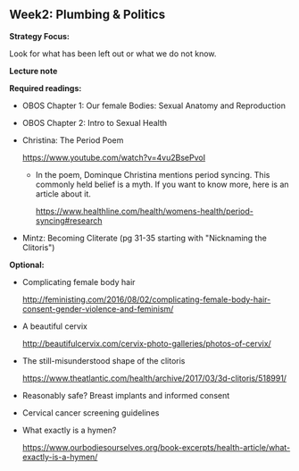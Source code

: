 ## Week2: Plumbing & Politics

**Strategy Focus:**

Look for what has been left out or what we do not know.



**Lecture note**

**Required readings:**

- OBOS Chapter 1: Our female Bodies: Sexual Anatomy and Reproduction

- OBOS Chapter 2: Intro to Sexual Health

- Christina: The Period Poem

  https://www.youtube.com/watch?v=4vu2BsePvoI

  - In the poem, Dominque Christina mentions period syncing. This commonly held belief is a myth. If you want to know more, here is an article about it.

    https://www.healthline.com/health/womens-health/period-syncing#research

- Mintz: Becoming Cliterate (pg 31-35 starting with "Nicknaming the Clitoris")

**Optional:**

- Complicating female body hair

  http://feministing.com/2016/08/02/complicating-female-body-hair-consent-gender-violence-and-feminism/

- A beautiful cervix

  http://beautifulcervix.com/cervix-photo-galleries/photos-of-cervix/

- The still-misunderstood shape of the clitoris

  https://www.theatlantic.com/health/archive/2017/03/3d-clitoris/518991/

- Reasonably safe? Breast implants and informed consent

- Cervical cancer screening guidelines

- What exactly is a hymen?

  https://www.ourbodiesourselves.org/book-excerpts/health-article/what-exactly-is-a-hymen/
